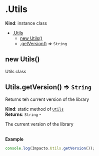 <a name="Utils"></a>

# .Utils
**Kind**: instance class  

* [.Utils](#Utils)
    * [new Utils()](#new_Utils_new)
    * [.getVersion()](#Utils.getVersion) ⇒ <code>String</code>

<a name="new_Utils_new"></a>

## new Utils()
<p>Utils class</p>

<a name="Utils.getVersion"></a>

## Utils.getVersion() ⇒ <code>String</code>
<p>Returns teh current version of the library</p>

**Kind**: static method of [<code>Utils</code>](#Utils)  
**Returns**: <code>String</code> - <p>The current version of the library</p>  
**Example**  
```js
console.log(Impacto.Utils.getVersion());
```
